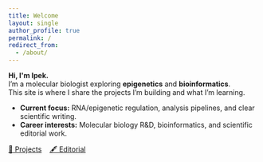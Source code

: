 ```yaml
---
title: Welcome
layout: single
author_profile: true
permalink: /
redirect_from:
  - /about/
---
```


**Hi, I'm Ipek.**  
I’m a molecular biologist exploring **epigenetics** and **bioinformatics**.  
This site is where I share the projects I’m building and what I’m learning.

- **Current focus:** RNA/epigenetic regulation, analysis pipelines, and clear scientific writing.  
- **Career interests:** Molecular biology R&D, bioinformatics, and scientific editorial work.

<p>
  <a class="btn" href="/projects/">🔬 Projects</a>
  &nbsp;&nbsp;
  <a class="btn" href="/editorial/">🖋️ Editorial</a>
</p>

 
